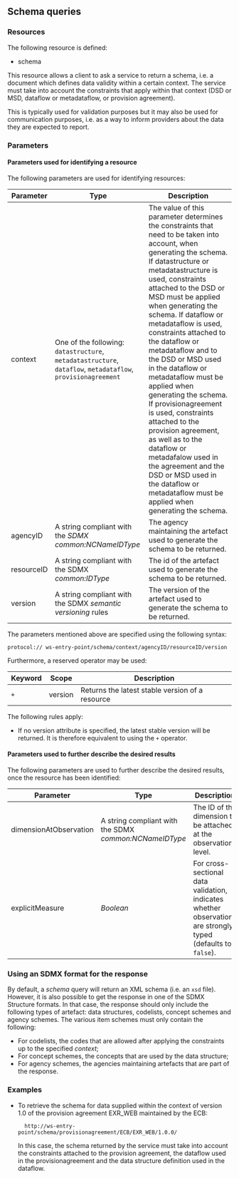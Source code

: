 ## Schema queries


### Resources

The following resource is defined:

- schema

This resource allows a client to ask a service to return a schema, i.e. a document which defines data validity within a certain context. The service must take into account the constraints that apply within that context (DSD or MSD, dataflow or metadataflow, or provision agreement).

This is typically used for validation purposes but it may also be used for communication purposes, i.e. as a way to inform providers about the data they are expected to report.

### Parameters

#### Parameters used for identifying a resource

The following parameters are used for identifying resources:

Parameter | Type | Description
--- | --- | ---
context | One of the following: `datastructure`, `metadatastructure`, `dataflow`, `metadataflow`, `provisionagreement` | The value of this parameter determines the constraints that need to be taken into account, when generating the schema. If datastructure or metadatastructure is used, constraints attached to the DSD or MSD must be applied when generating the schema. If dataflow or metadataflow is used, constraints attached to the dataflow or metadataflow and to the DSD or MSD used in the dataflow or metadataflow must be applied when generating the schema. If provisionagreement is used, constraints attached to the provision agreement, as well as to the dataflow or metadafalow used in the agreement and the DSD or MSD used in the dataflow or metadataflow must be applied when generating the schema.
agencyID | A string compliant with the *SDMX common:NCNameIDType* | The agency maintaining the artefact used to generate the schema to be returned.
resourceID | A string compliant with the SDMX *common:IDType* | The id of the artefact used to generate the schema to be returned.
version | A string compliant with the SDMX *semantic versioning* rules| The version of the artefact used to generate the schema to be returned.

The parameters mentioned above are specified using the following syntax:

    protocol:// ws-entry-point/schema/context/agencyID/resourceID/version
    
Furthermore, a reserved operator may be used:

Keyword | Scope | Description 
--- | --- | ---
`+` | version | Returns the latest stable version of a resource

The following rules apply:

  - If no version attribute is specified, the latest stable version will be returned. It is therefore equivalent to using the `+` operator.

#### Parameters used to further describe the desired results

The following parameters are used to further describe the desired results, once the resource has been identified:

Parameter | Type | Description
--- | --- | ---
dimensionAtObservation | A string compliant with the SDMX *common:NCNameIDType* | The ID of the dimension to be attached at the observation level.
explicitMeasure | *Boolean* | For cross-sectional data validation, indicates whether observations are strongly typed (defaults to `false`).

### Using an SDMX format for the response

By default, a *schema* query will return an XML schema (i.e. an `xsd` file). However, it is also possible to get the response in one of the SDMX Structure formats. In that case, the response should only include the following types of artefact: data structures, codelists, concept schemes and agency schemes. The various item schemes must only contain the following:

- For codelists, the codes that are allowed after applying the constraints up to the specified *context*;
- For concept schemes, the concepts that are used by the data structure;
- For agency schemes, the agencies maintaining artefacts that are part of the response.

### Examples

* To retrieve the schema for data supplied within the context of version 1.0 of the provision agreement EXR_WEB maintained by the ECB:

        http://ws-entry-point/schema/provisionagreement/ECB/EXR_WEB/1.0.0/

    In this case, the schema returned by the service must take into account the constraints attached to the provision agreement, the dataflow used in the provisionagreement and the data structure definition used in the dataflow.
